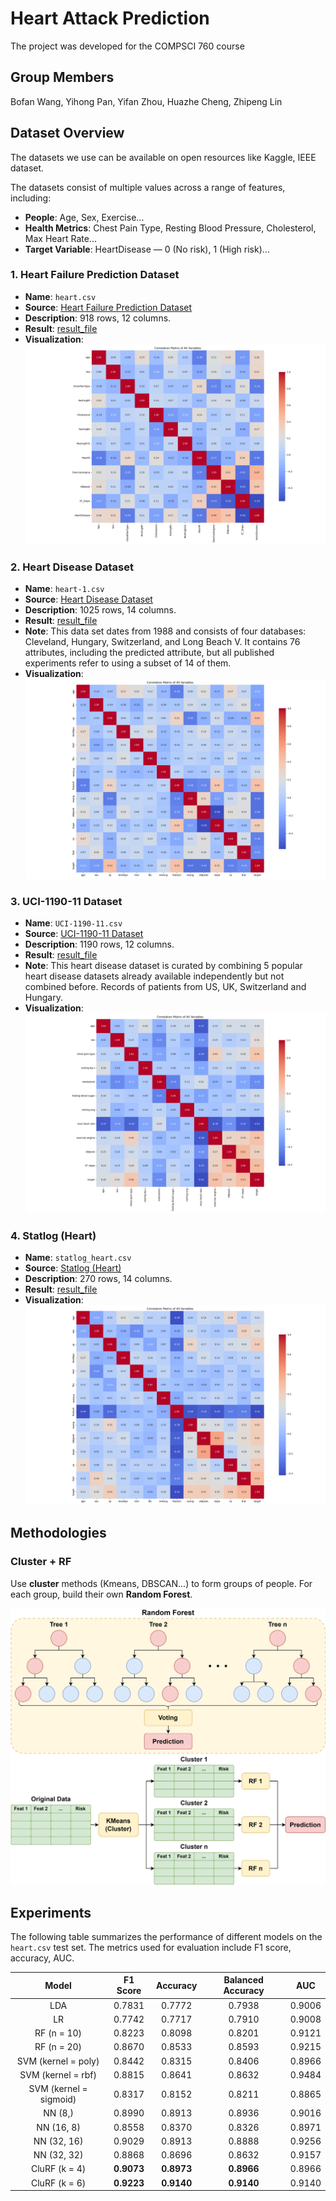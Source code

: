 # Heart Attack Prediction

The project was developed for the COMPSCI 760 course

## Group Members

Bofan Wang, Yihong Pan, Yifan Zhou, Huazhe Cheng, Zhipeng Lin

## Dataset Overview

The datasets we use can be available on open resources like Kaggle, IEEE dataset.

The datasets consist of multiple values across a range of features, including:

- **People**: Age, Sex, Exercise...
- **Health Metrics**: Chest Pain Type, Resting Blood Pressure, Cholesterol, Max Heart Rate...
- **Target Variable**: HeartDisease — 0 (No risk), 1 (High risk)...

### 1. Heart Failure Prediction Dataset

- **Name**: `heart.csv`
- **Source**: [Heart Failure Prediction Dataset](https://www.kaggle.com/datasets/fedesoriano/heart-failure-prediction)
- **Description**: 918 rows, 12 columns.
- **Result**: [result_file](./results/heart.csv)
- **Visualization**: ![cor_heart](./images/cor_heart.png)


### 2. Heart Disease Dataset

- **Name**: `heart-1.csv`
- **Source**: [Heart Disease Dataset](https://www.kaggle.com/datasets/johnsmith88/heart-disease-dataset)
- **Description**: 1025 rows, 14 columns.
- **Result**: [result_file](./results/heart-1.csv)
- **Note**: This data set dates from 1988 and consists of four databases: Cleveland, Hungary, Switzerland, and Long Beach V. It contains 76 attributes, including the predicted attribute, but all published experiments refer to using a subset of 14 of them.
- **Visualization**: ![cor_heart_1](./images/cor_heart_1.png)

### 3. UCI-1190-11 Dataset

- **Name**: `UCI-1190-11.csv`
- **Source**: [UCI-1190-11 Dataset](https://github.com/Abdulrakeeb/Heart-disease-dataset/blob/main/UCI-1190-11.csv)
- **Description**: 1190 rows, 12 columns.
- **Result**: [result_file](./results/UCI-1190-11.csv)
- **Note**: This heart disease dataset is curated by combining 5 popular heart disease datasets already available independently but not combined before. Records of patients from US, UK, Switzerland and Hungary.
- **Visualization**: ![cor_UCI-1190-11](./images/cor_uci.png)

### 4. Statlog (Heart)

- **Name**: `statlog_heart.csv`
- **Source**: [Statlog (Heart)](https://archive.ics.uci.edu/dataset/145/statlog+heart)
- **Description**: 270 rows, 14 columns.
- **Result**: [result_file](./results/statlog_heart.csv)
- **Visualization**: ![cor_statlog_heart](./images/cor_statlog_heart.png)


## Methodologies

### Cluster + RF

Use **cluster** methods (Kmeans, DBSCAN...) to form groups of people. For each group, build their own **Random Forest**.

![graphics-CluRF](./images/graphics-CluRF.png)



## Experiments

The following table summarizes the performance of different models on the `heart.csv` test set. The metrics used for evaluation include F1 score, accuracy, AUC.

|         Model          |  F1 Score  |  Accuracy  | Balanced Accuracy |  AUC   | 
|:----------------------:|:----------:|:----------:|:-----------------:|:------:|
|          LDA           |   0.7831   |   0.7772   |      0.7938       | 0.9006 |
|   LR                   |   0.7742   |   0.7717   |      0.7910       | 0.9008 |
|      RF (n = 10)       |   0.8223   |   0.8098   |      0.8201       | 0.9121 |
|      RF (n = 20)       |   0.8670   |   0.8533   |      0.8593       | 0.9215 |
|  SVM (kernel = poly)   |   0.8442   |   0.8315   |      0.8406       | 0.8966 |
|   SVM (kernel = rbf)   |   0.8815   |   0.8641   |      0.8632       | 0.9484 |
| SVM (kernel = sigmoid) |   0.8317   |   0.8152   |      0.8211       | 0.8865 |
|        NN (8,)         |   0.8990   |   0.8913   |      0.8936       | 0.9016 |
|       NN (16, 8)       |   0.8558   |   0.8370   |      0.8326       | 0.8971 |
|      NN (32, 16)       |   0.9029   |   0.8913   |      0.8888       | 0.9256 |
|      NN (32, 32)       |   0.8868   |   0.8696   |      0.8632       | 0.9157 |
|     CluRF (k = 4)      | **0.9073** | **0.8973** |    **0.8966**     | 0.8966 |
|     CluRF (k = 6)      | **0.9223** | **0.9140** |    **0.9140**     | 0.9140 |
